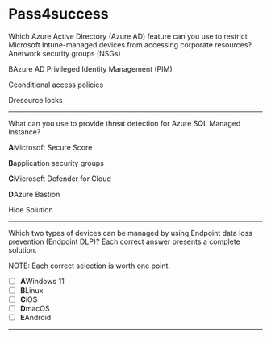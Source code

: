 # Pass4success

Which Azure Active Directory (Azure AD) feature can you use to restrict Microsoft Intune-managed devices from accessing corporate resources?
Anetwork security groups (NSGs)

BAzure AD Privileged Identity Management (PIM)

Cconditional access policies

Dresource locks 

---

What can you use to provide threat detection for Azure SQL Managed Instance?

**A**Microsoft Secure Score

**B**application security groups

**C**Microsoft Defender for Cloud

**D**Azure Bastion

Hide Solution

---

Which two types of devices can be managed by using Endpoint data loss prevention (Endpoint DLP)? Each correct answer presents a complete solution.

NOTE: Each correct selection is worth one point.

- [ ]  **A**Windows 11
- [ ]  **B**Linux
- [ ]  **C**iOS
- [ ]  **D**macOS
- [ ]  **E**Android

---